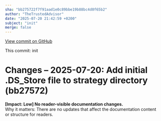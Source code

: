 ```yaml
---
sha: "bb275722f7f91aad1e0c89bbe19b88bc4d0f65b2"
author: "TheTrustedAdvisor"
date: "2025-07-20 21:42:59 +0200"
subject: "init"
merge: false
---
```


[View commit on GitHub](https://github.com/TheTrustedAdvisor/FabricAdoptionFramework/commit/bb275722f7f91aad1e0c89bbe19b88bc4d0f65b2)

This commit: init

# Changes – 2025-07-20: Add initial .DS_Store file to strategy directory (bb27572)

**[Impact: Low] No reader-visible documentation changes.**  
Why it matters: There are no updates that affect the documentation content or structure for readers.

